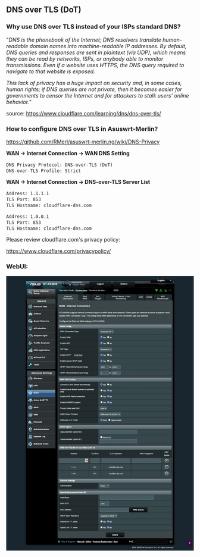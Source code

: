## DNS over TLS (DoT)

### Why use DNS over TLS instead of your ISPs standard DNS?

"_DNS is the phonebook of the Internet; DNS resolvers translate human-readable domain names into machine-readable IP addresses. By default, DNS queries and responses are sent in plaintext (via UDP), which means they can be read by networks, ISPs, or anybody able to monitor transmissions. Even if a website uses HTTPS, the DNS query required to navigate to that website is exposed._
  
_This lack of privacy has a huge impact on security and, in some cases, human rights; if DNS queries are not private, then it becomes easier for governments to censor the Internet and for attackers to stalk users' online behavior._"

source: https://www.cloudflare.com/learning/dns/dns-over-tls/


### How to configure DNS over TLS in Asuswrt-Merlin?

https://github.com/RMerl/asuswrt-merlin.ng/wiki/DNS-Privacy

**WAN -> Internet Connection -> WAN DNS Setting**

```
DNS Privacy Protocol: DNS-over-TLS (DoT)
DNS-over-TLS Profile: Strict
```

**WAN -> Internet Connection -> DNS-over-TLS Server List**

```
Address: 1.1.1.1
TLS Port: 853
TLS Hostname: cloudflare-dns.com
```
```
Address: 1.0.0.1
TLS Port: 853
TLS Hostname: cloudflare-dns.com
```

Please review cloudflare.com's privacy policy:

https://www.cloudflare.com/privacypolicy/

### WebUI:

![DoT](dot.jpg)
